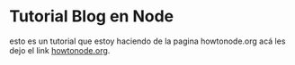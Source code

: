 # Tutorial Blog en Node

esto es un tutorial que estoy haciendo de la pagina howtonode.org
acá les dejo el link [howtonode.org](http://howtonode.org/express-mongodb).
